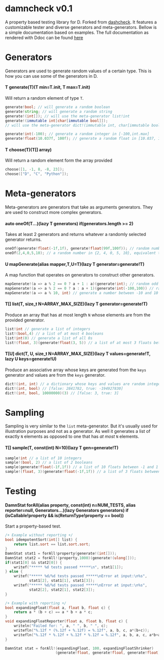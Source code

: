 # damncheck v0.1

A property based testing library for D. Forked from
[dashcheck](https://github.com/mcandre/dashcheck). It features a customizable
tester and diverse generators and meta-generators. Bellow is a simple documentation
based on examples. The full documentation as rendered with Ddoc can be found
[here](http://htmlpreview.github.io/?https://github.com/geezee/damncheck/blob/master/doc/damncheck.html)

# Generators
Generators are used to generate random values of a certain type. This is how
you can use some of the generators in D.

#### T generate(T)(T min=T.init, T max=T.init)
Will return a random element of type `T`.
```d
generate!bool; // will generate a random boolean
generate!string; // will generate a random string
generate!(int[]); // will use the meta-generator list!int
generate!(immutable int[char[immutable bool]]);
// will use the meta-generator dict!(immutable int, char[immutable bool])

generate!int(-100); // generate a random integer in [-100,int.max]
generate!float(10.037f, 100f); // generate a random float in [10.037, 100]
```

#### T choose(T)(T[] array)
Will return a random element form the array provided
```d
choose([1, -1, 8, -8, 23]);
choose(["D", "C", "Python"]);
```

# Meta-generators
Meta-generators are generators that take as arguments generators. They are used
to construct more complex generators.

#### auto oneOf(T...)(lazy T generators) if(generators.length >= 2)
Takes at least 2 generators and returns whatever a randomly selected generator
returns.
```d
oneOf(generate!float(-1f,1f), generate!float(99f,100f)); // random number in [-1,1]U[99,100]
oneOf(2,4,0,5,10); // a random number in {2, 4, 0, 5, 10}, equivalent to choose([2,4,0,5,10])
```

#### U mapGenerate(alias mapper,T,U=T)(lazy T generator=generate!T)
A map function that operates on generators to construct other generators.
```d
mapGenerate!(a => a % 2 == 0 ? a + 1 : a)(generate!int); // random odd int
mapGenerate!(a => a % 2 == 0 ? a : a + 1)(generate!int(-100,100)) // random even int between -100 and 100
mapGenerate!(a => a % 10, int) // generate a number between -10 and 10
```

#### T[] list(T, size_t N=ARRAY_MAX_SIZE)(lazy T generator=generate!T)
Produce an array that has at most length `N` whose elements are from the provided
generator.
```d
list!int // generate a list of integers
list!(bool,4) // a list of at most 4 booleans
list!int(0) // generate a list of all 0s
list!(float, 3)(generate!float(3, 5)) // a list of at most 3 floats between 3 and 5
```

#### T[U] dict(T, U, size_t N=ARRAY_MAX_SIZE)(lazy T values=generate!T, lazy U keys=generate!U)
Produce an associative array whose keys are generated from the `keys` generator
and values are from the `keys` generator.
```d
dict!(int, int) // a dictionary whose keys and values are random integers
dict!(int, bool) // [false: 2841782, true: -194927830]
dict!(int, bool, 10000000)(3) // [false: 3, true: 3]
```

# Sampling
Sampling is very similar to the `list` meta-generator. But it's usually used
for illustration purposes and not as a generator. As well it generates a list
of exactly `N` elements as opposed to one that has *at most* `N` elements.

#### T[] sample(T, const(int) N=10)(lazy T gen=generate!T)
```d
sample!int // a list of 10 integers
sample!(bool, 2) // a list of 2 booleans
sample(generate!float(-1f,1f)) // a list of 10 floats between -1 and 1
sample!(float, 3)(generate!float(-1f,1f)) // a list of 3 floats between -1 and 1
```
# Testing

#### DamnStat forAll(alias property, const(int) n=NUM_TESTS, alias reporter=null, Generators...)(lazy Generators generators) if (isCallable!property && is(ReturnType!property == bool))
Start a property-based test.

```d
/+ Example without reporting +/
bool idempotentSort(int[] list) {
    return list.sort == list.sort.sort;
}
DamnStat stat1 = forAll!property(generate!(int[]));
DamnStat stat2 = forAll!(property,1000)(generate!(ulong[]));
if(stat1[0] && stat2[0]) {
    writef("***** %d tests passed *****\n", stat1[1]);
} else {
    writef("***** %d/%d tests passed *****\nError at input:\n%s",
           stat1[2], stat1[1], stat1[3]);
    writef("***** %d/%d tests passed *****\nError at input:\n%s",
           stat2[2], stat2[1], stat2[3]);
}
```
```d
/+ Example with reporting +/
bool expandingFloat(float a, float b, float c) {
    return a * (b + c) == a * b + a * c;
}
void expandingFloatReporter(float a, float b, float c) {
    writeln("Failed for: ", a, " ", b, " ", c);
    writefln("%.12f * (%.12f + %.12f) = %.12f", a, b, c, a*(b+c));
    writefln("%.12f * %.12f + %.12f * %.12f = %.12f", a, b, a, c, a*b+a*c));
}

DamnStat stat = forAll!(expandingFloat, 100, expandingFloatShrinker)
                       (generate!float, generate!float, generate!float);
```
